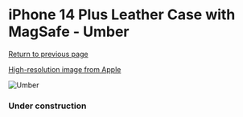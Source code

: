 # iPhone 14 Plus Leather Case with MagSafe - Umber

[Return to previous page](/iphone_14)

[High-resolution image from Apple](https://store.storeimages.cdn-apple.com/8756/as-images.apple.com/is/MPPD3?wid=4500&hei=4500&fmt=png)

<div style="width: 384px"><img src="/everysource/MPPD3.png" alt="Umber"></div>

### Under construction
